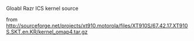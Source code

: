 Gloabl Razr ICS kernel source

from http://sourceforge.net/projects/xt910.motorola/files/XT910S/67.42.17.XT910S.SKT.en.KR/kernel_omap4.tar.gz
